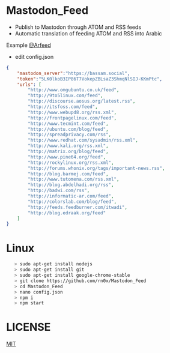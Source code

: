 # Mastodon_Feed

- Publish to Mastodon through ATOM and RSS feeds
- Automatic translation of feeding ATOM and RSS  into Arabic

Example [@Arfeed](https://bassam.social/@Arfeed)


- edit config.json 

```json
{
    "mastodon_server":"https://bassam.social",
    "token":"5LK0lkoB3IP86T7VokepZBLsaZ3ShmqNlSIJ-KKmPtc",
    "urls": [
        "http://www.omgubuntu.co.uk/feed",
        "http://9to5linux.com/feed",
        "http://discourse.aosus.org/latest.rss",
        "http://itsfoss.com/feed",
        "http://www.webupd8.org/rss.xml",
        "http://frontpagelinux.com/feed",
        "http://www.tecmint.com/feed",
        "http://ubuntu.com/blog/feed",
        "http://spreadprivacy.com/rss",
        "http://www.redhat.com/sysadmin/rss.xml",
        "http://www.kali.org/rss.xml",
        "http://matrix.org/blog/feed",
        "http://www.pine64.org/feed",
        "http://rockylinux.org/rss.xml",
        "http://forums.whonix.org/tags/important-news.rss",
        "http://blog.barmej.com/feed",
        "http://www.tutomena.com/rss.xml",
        "http://blog.abdelhadi.org/rss",
        "http://badwi.com/rss",
        "http://informatic-ar.com/feed",
        "http://colorslab.com/blog/feed",
        "http://feeds.feedburner.com/itwadi",
        "http://blog.edraak.org/feed"
    ]
}
```


# Linux


```bash
   > sudo apt-get install nodejs
   > sudo apt-get install git
   > sudo apt-get install google-chrome-stable
   > git clone https://github.com/rn0x/Mastodon_Feed
   > cd Mastodon_Feed
   > nano config.json
   > npm i
   > npm start
```




# LICENSE 

[MIT](https://github.com/rn0x/Mastodon_Feed/blob/main/LICENSE)
